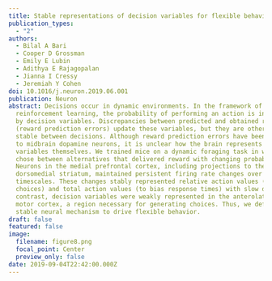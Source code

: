 ```yaml
---
title: Stable representations of decision variables for flexible behavior
publication_types:
  - "2"
authors:
  - Bilal A Bari
  - Cooper D Grossman
  - Emily E Lubin
  - Adithya E Rajagopalan
  - Jianna I Cressy
  - Jeremiah Y Cohen
doi: 10.1016/j.neuron.2019.06.001
publication: Neuron
abstract: Decisions occur in dynamic environments. In the framework of
  reinforcement learning, the probability of performing an action is influenced
  by decision variables. Discrepancies between predicted and obtained rewards
  (reward prediction errors) update these variables, but they are otherwise
  stable between decisions. Although reward prediction errors have been mapped
  to midbrain dopamine neurons, it is unclear how the brain represents decision
  variables themselves. We trained mice on a dynamic foraging task in which they
  chose between alternatives that delivered reward with changing probabilities.
  Neurons in the medial prefrontal cortex, including projections to the
  dorsomedial striatum, maintained persistent firing rate changes over long
  timescales. These changes stably represented relative action values (to bias
  choices) and total action values (to bias response times) with slow decay. In
  contrast, decision variables were weakly represented in the anterolateral
  motor cortex, a region necessary for generating choices. Thus, we define a
  stable neural mechanism to drive flexible behavior.
draft: false
featured: false
image:
  filename: figure8.png
  focal_point: Center
  preview_only: false
date: 2019-09-04T22:42:00.000Z
---
```

